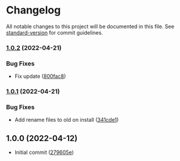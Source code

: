 # Changelog

All notable changes to this project will be documented in this file. See [standard-version](https://github.com/conventional-changelog/standard-version) for commit guidelines.

### [1.0.2](https://github.com/impleotv/st-launcher/compare/v1.0.1...v1.0.2) (2022-04-21)


### Bug Fixes

* Fix update ([800fac8](https://github.com/impleotv/st-launcher/commit/800fac8cab6967b288c6bcfc3e76d8c18f8e16c9))

### [1.0.1](https://github.com/impleotv/st-launcher/compare/v1.0.0...v1.0.1) (2022-04-21)


### Bug Fixes

* Add rename files to old on install ([341cde1](https://github.com/impleotv/st-launcher/commit/341cde1238449fc90c9eebcdac0b65bdaa1a91bd))

## 1.0.0 (2022-04-12)



* Initial commit ([279605e](https://github.com/impleotv/st-launcher/commit/279605e5412acb7d3c38e8ba6fbf604fc8116b35))
